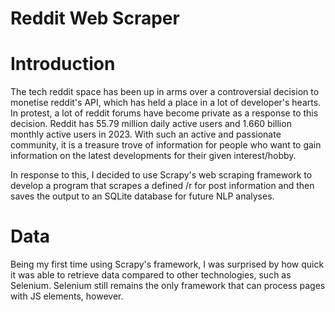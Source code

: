 # Reddit Web Scraper 

# Introduction 

The tech reddit space has been up in arms over a controversial decision to monetise reddit's API, which has held a place in a lot of developer's hearts. In protest, a lot of reddit forums have become private as a response to this decision. Reddit has 55.79 million daily active users and 1.660 billion monthly active users in 2023. With such an active and passionate community, it is a treasure trove of information for people who want to gain information on the latest developments for their given interest/hobby. 

In response to this, I decided to use Scrapy's web scraping framework to develop a program that scrapes a defined /r for post information and then saves the output to an SQLite database for future NLP analyses. 

# Data

Being my first time using Scrapy's framework, I was surprised by how quick it was able to retrieve data compared to other technologies, such as Selenium. Selenium still remains the only framework that can process pages with JS elements, however. 


